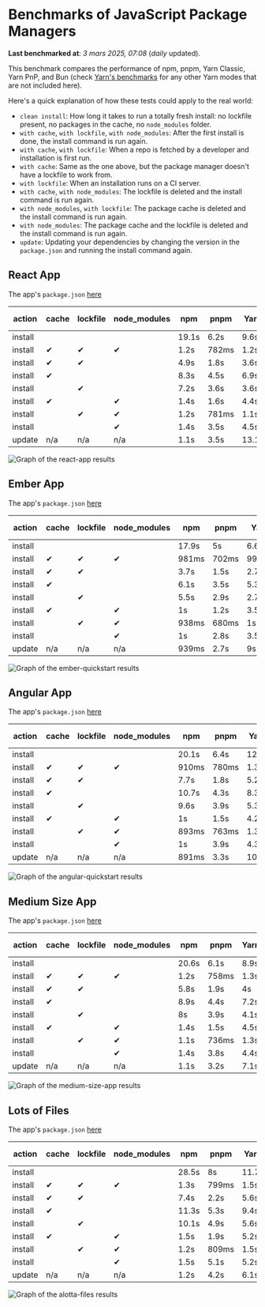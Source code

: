 # Benchmarks of JavaScript Package Managers

**Last benchmarked at**: _3 mars 2025, 07:08_ (_daily_ updated).

This benchmark compares the performance of npm, pnpm, Yarn Classic, Yarn PnP, and Bun (check [Yarn's benchmarks](https://yarnpkg.com/benchmarks) for any other Yarn modes that are not included here).

Here's a quick explanation of how these tests could apply to the real world:

- `clean install`: How long it takes to run a totally fresh install: no lockfile present, no packages in the cache, no `node_modules` folder.
- `with cache`, `with lockfile`, `with node_modules`: After the first install is done, the install command is run again.
- `with cache`, `with lockfile`: When a repo is fetched by a developer and installation is first run.
- `with cache`: Same as the one above, but the package manager doesn't have a lockfile to work from.
- `with lockfile`: When an installation runs on a CI server.
- `with cache`, `with node_modules`: The lockfile is deleted and the install command is run again.
- `with node_modules`, `with lockfile`: The package cache is deleted and the install command is run again.
- `with node_modules`: The package cache and the lockfile is deleted and the install command is run again.
- `update`: Updating your dependencies by changing the version in the `package.json` and running the install command again.

## React App

The app's `package.json` [here](./fixtures/react-app/package.json)

| action  | cache | lockfile | node_modules| npm | pnpm | Yarn | Yarn PnP | Bun |
| ---     | ---   | ---      | ---         | --- | ---  | ---  | ---      | --- |
| install |       |          |             | 19.1s | 6.2s | 9.6s | 4.6s | 1.7s |
| install | ✔     | ✔        | ✔           | 1.2s | 782ms | 1.2s | n/a | 37ms |
| install | ✔     | ✔        |             | 4.9s | 1.8s | 3.6s | 967ms | 461ms |
| install | ✔     |          |             | 8.3s | 4.5s | 6.9s | 4.2s | 459ms |
| install |       | ✔        |             | 7.2s | 3.6s | 3.6s | 957ms | 432ms |
| install | ✔     |          | ✔           | 1.4s | 1.6s | 4.4s | n/a | 36ms |
| install |       | ✔        | ✔           | 1.2s | 781ms | 1.1s | n/a | 33ms |
| install |       |          | ✔           | 1.4s | 3.5s | 4.5s | n/a | 32ms |
| update  | n/a | n/a | n/a | 1.1s | 3.5s | 13.1s | 6.4s | 36ms |

<img alt="Graph of the react-app results" src="results/img/react-app.svg" />

## Ember App

The app's `package.json` [here](./fixtures/ember-quickstart/package.json)

| action  | cache | lockfile | node_modules| npm | pnpm | Yarn | Yarn PnP | Bun |
| ---     | ---   | ---      | ---         | --- | ---  | ---  | ---      | --- |
| install |       |          |             | 17.9s | 5s | 6.6s | 3.6s | 1.1s |
| install | ✔     | ✔        | ✔           | 981ms | 702ms | 992ms | n/a | 28ms |
| install | ✔     | ✔        |             | 3.7s | 1.5s | 2.7s | 860ms | 352ms |
| install | ✔     |          |             | 6.1s | 3.5s | 5.3s | 3.2s | 367ms |
| install |       | ✔        |             | 5.5s | 2.9s | 2.7s | 852ms | 339ms |
| install | ✔     |          | ✔           | 1s | 1.2s | 3.5s | n/a | 28ms |
| install |       | ✔        | ✔           | 938ms | 680ms | 1s | n/a | 25ms |
| install |       |          | ✔           | 1s | 2.8s | 3.5s | n/a | 25ms |
| update  | n/a | n/a | n/a | 939ms | 2.7s | 9s | 4.6s | 29ms |

<img alt="Graph of the ember-quickstart results" src="results/img/ember-quickstart.svg" />

## Angular App

The app's `package.json` [here](./fixtures/angular-quickstart/package.json)

| action  | cache | lockfile | node_modules| npm | pnpm | Yarn | Yarn PnP | Bun |
| ---     | ---   | ---      | ---         | --- | ---  | ---  | ---      | --- |
| install |       |          |             | 20.1s | 6.4s | 12s | 4.5s | 1.7s |
| install | ✔     | ✔        | ✔           | 910ms | 780ms | 1.3s | n/a | 31ms |
| install | ✔     | ✔        |             | 7.7s | 1.8s | 5.2s | 1.2s | 870ms |
| install | ✔     |          |             | 10.7s | 4.3s | 8.3s | 4.1s | 844ms |
| install |       | ✔        |             | 9.6s | 3.9s | 5.3s | 1.2s | 838ms |
| install | ✔     |          | ✔           | 1s | 1.5s | 4.2s | n/a | 29ms |
| install |       | ✔        | ✔           | 893ms | 763ms | 1.3s | n/a | 27ms |
| install |       |          | ✔           | 1s | 3.9s | 4.3s | n/a | 26ms |
| update  | n/a | n/a | n/a | 891ms | 3.3s | 10.4s | 4.3s | 34ms |

<img alt="Graph of the angular-quickstart results" src="results/img/angular-quickstart.svg" />

## Medium Size App

The app's `package.json` [here](./fixtures/medium-size-app/package.json)

| action  | cache | lockfile | node_modules| npm | pnpm | Yarn | Yarn PnP | Bun |
| ---     | ---   | ---      | ---         | --- | ---  | ---  | ---      | --- |
| install |       |          |             | 20.6s | 6.1s | 8.9s | 4.6s | 1.5s |
| install | ✔     | ✔        | ✔           | 1.2s | 758ms | 1.3s | n/a | 33ms |
| install | ✔     | ✔        |             | 5.8s | 1.9s | 4s | 1.1s | 492ms |
| install | ✔     |          |             | 8.9s | 4.4s | 7.2s | 4.2s | 470ms |
| install |       | ✔        |             | 8s | 3.9s | 4.1s | 1.1s | 471ms |
| install | ✔     |          | ✔           | 1.4s | 1.5s | 4.5s | n/a | 32ms |
| install |       | ✔        | ✔           | 1.1s | 736ms | 1.3s | n/a | 29ms |
| install |       |          | ✔           | 1.4s | 3.8s | 4.4s | n/a | 30ms |
| update  | n/a | n/a | n/a | 1.1s | 3.2s | 7.1s | 4.4s | 40ms |

<img alt="Graph of the medium-size-app results" src="results/img/medium-size-app.svg" />

## Lots of Files

The app's `package.json` [here](./fixtures/alotta-files/package.json)

| action  | cache | lockfile | node_modules| npm | pnpm | Yarn | Yarn PnP | Bun |
| ---     | ---   | ---      | ---         | --- | ---  | ---  | ---      | --- |
| install |       |          |             | 28.5s | 8s | 11.7s | 5.5s | 2s |
| install | ✔     | ✔        | ✔           | 1.3s | 799ms | 1.5s | n/a | 41ms |
| install | ✔     | ✔        |             | 7.4s | 2.2s | 5.6s | 1.3s | 724ms |
| install | ✔     |          |             | 11.3s | 5.3s | 9.4s | 4.9s | 719ms |
| install |       | ✔        |             | 10.1s | 4.9s | 5.6s | 1.3s | 712ms |
| install | ✔     |          | ✔           | 1.5s | 1.9s | 5.2s | n/a | 40ms |
| install |       | ✔        | ✔           | 1.2s | 809ms | 1.5s | n/a | 37ms |
| install |       |          | ✔           | 1.5s | 5.1s | 5.2s | n/a | 37ms |
| update  | n/a | n/a | n/a | 1.2s | 4.2s | 6.1s | 5s | 96ms |

<img alt="Graph of the alotta-files results" src="results/img/alotta-files.svg" />